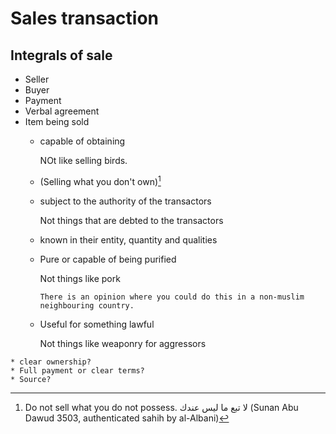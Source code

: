# Sales transaction

## Integrals of sale
* Seller
* Buyer
* Payment
* Verbal agreement
* Item being sold
  * capable of obtaining

    NOt like selling birds. 

  * (Selling what you don't own)[^whatyoudontown]

  * subject to the authority of the transactors

    Not things that are debted to the transactors

  * known in their entity, quantity and qualities

  * Pure or capable of being purified 

    Not things like pork

    ~~~admonish tip
    There is an opinion where you could do this in a non-muslim neighbouring country.
    ~~~

  * Useful for something lawful

    Not things like weaponry for aggressors

~~~admonish question
* clear ownership?
* Full payment or clear terms?
* Source?
~~~

[^whatyoudontown]: Do not sell what you do not possess.
لا تبع ما ليس عندك
(Sunan Abu Dawud 3503, authenticated sahih by al-Albani)
